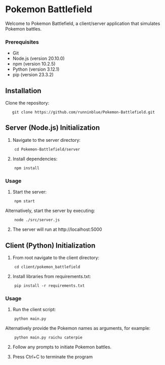 # Pokemon Battlefield

Welcome to Pokemon Battlefield, a client/server application that simulates Pokemon battles.

### Prerequisites
- Git
- Node.js (version 20.10.0)
- npm (version 10.2.5)
- Python (version 3.12.1)
- pip (version 23.3.2)

## Installation
   Clone the repository:
```
   git clone https://github.com/runninblue/Pokemon-Battlefield.git
```

## Server (Node.js) Initialization
1. Navigate to the server directory:
```shell
    cd Pokemon-Battlefield/server
```

2. Install dependencies:
```shell
    npm install
```

### Usage
1. Start the server:
```shell
    npm start
```
    
   Alternatively, start the server by executing:
```shell
    node ./src/server.js
```

2. The server will run at http://localhost:5000

## Client (Python) Initialization
1. From root navigate to the client directory:
```shell
    cd client/pokemon_battlefield
```

2. Install libraries from requirements.txt:
```shell
    pip install -r requirements.txt
```

### Usage
1. Run the client script:
```shell
    python main.py
```

   Alternatively provide the Pokemon names as arguments, for example:
```shell
    python main.py raichu caterpie
```

2. Follow any prompts to initiate Pokemon battles.

3.  Press Ctrl+C to terminate the program